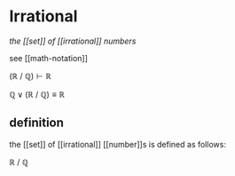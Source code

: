 # Irrational

_the [[set]] of [[irrational]] numbers_

see [[math-notation]]

$(\mathbb R\ /\ \mathbb Q) \vdash \mathbb R$

$\mathbb Q \lor (\mathbb R\ /\ \mathbb Q) \equiv \mathbb R$

## definition

the [[set]] of [[irrational]] [[number]]s is defined as follows:

$\mathbb R\ /\ \mathbb Q$
